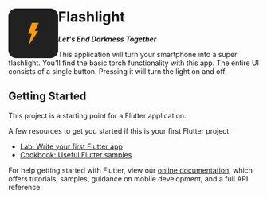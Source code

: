 # Flashlight <img align="left" src="media/logo.png">
***Let's End Darkness Together***


This application will turn your smartphone into a super flashlight. You'll find the basic torch functionality with this app. The entire UI consists of a single button. Pressing it will turn the light on and off.

## Getting Started

This project is a starting point for a Flutter application.

A few resources to get you started if this is your first Flutter project:

- [Lab: Write your first Flutter app](https://flutter.dev/docs/get-started/codelab)
- [Cookbook: Useful Flutter samples](https://flutter.dev/docs/cookbook)

For help getting started with Flutter, view our
[online documentation](https://flutter.dev/docs), which offers tutorials,
samples, guidance on mobile development, and a full API reference.
